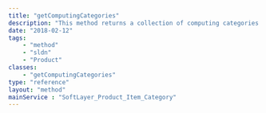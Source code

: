 ```yaml
---
title: "getComputingCategories"
description: "This method returns a collection of computing categories. These categories are also top level items in a service offering. "
date: "2018-02-12"
tags:
    - "method"
    - "sldn"
    - "Product"
classes:
    - "getComputingCategories"
type: "reference"
layout: "method"
mainService : "SoftLayer_Product_Item_Category"
---
```

